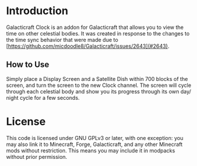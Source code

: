 # Introduction

Galacticraft Clock is an addon for Galacticraft that allows you to view the
time on other celestial bodies. It was created in response to the changes to
the time sync behavior that were made due to
[https://github.com/micdoodle8/Galacticraft/issues/2643](#2643).

## How to Use

Simply place a Display Screen and a Satellite Dish within 700 blocks of the
screen, and turn the screen to the new Clock channel. The screen will cycle
through each celestial body and show you its progress through its own day/
night cycle for a few seconds.

# License

This code is licensed under GNU GPLv3 or later, with one exception: you may
also link it to Minecraft, Forge, Galacticraft, and any other Minecraft mods
without restriction. This means you may include it in modpacks without prior
permission.
